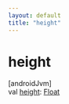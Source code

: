 ```yaml
---
layout: default
title: "height"
---
```


# height

[androidJvm]\
val [height](height.md): [Float](https://kotlinlang.org/api/core/kotlin-stdlib/kotlin/-float/index.html)